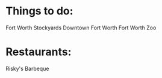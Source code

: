 # Things to do:
   Fort Worth Stockyards
   Downtown Fort Worth
   Fort Worth Zoo
   
# Restaurants:
  Risky's Barbeque
